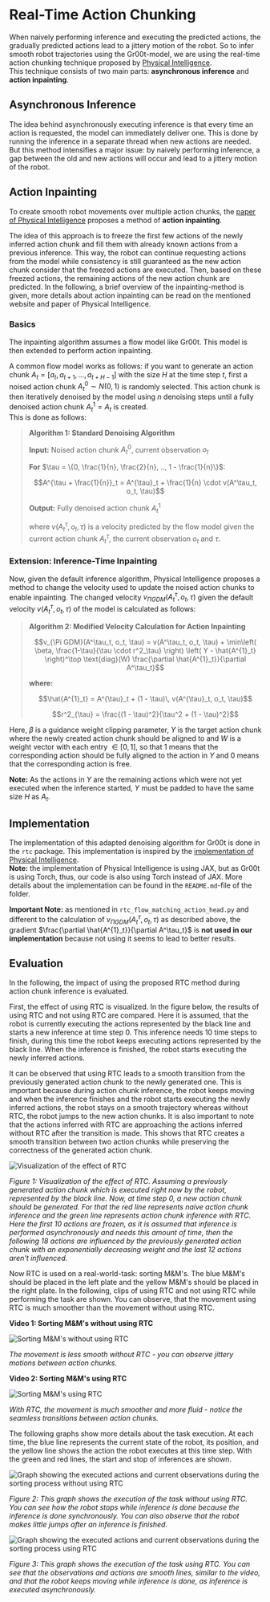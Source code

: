 # Real-Time Action Chunking

When naively performing inference and executing the predicted actions, the gradually predicted actions lead to a jittery motion of the robot.
So to infer smooth robot trajectories using the Gr00t-model, we are using the real-time action chunking technique proposed by [Physical Intelligence](https://www.physicalintelligence.company/research/real_time_chunking).  
This technique consists of two main parts: **asynchronous inference** and **action inpainting**.

## Asynchronous Inference

The idea behind asynchronously executing inference is that every time an action is requested, the model can immediately deliver one. This is done by running the inference in a separate thread when new actions are needed.
But this method intensifies a major issue: by naively performing inference, a gap between the old and new actions will occur and lead to a jittery motion of the robot.

## Action Inpainting

To create smooth robot movements over multiple action chunks, the [paper of Physical Intelligence](https://www.physicalintelligence.company/download/real_time_chunking.pdf) proposes a method of **action inpainting**.

The idea of this approach is to freeze the first few actions of the newly inferred action chunk and fill them with already known actions from a previous inference. This way, the robot can continue requesting actions from the model while consistency is still guaranteed as the new action chunk consider that the freezed actions are executed.
Then, based on these freezed actions, the remaining actions of the new action chunk are predicted. In the following, a brief overview of the inpainting-method is given, more details about action inpainting can be read on the mentioned website and paper of Physical Intelligence.

### Basics

The inpainting algorithm assumes a flow model like Gr00t. This model is then extended to perform action inpainting.

A common flow model works as follows: if you want to generate an action chunk $A_t = [a_t, a_{t+1}, ..., a_{t+H - 1}]$ with the size $H$ at the time step $t$, first a noised action chunk $A^0_t \sim N(0, 1)$ is randomly selected. This action chunk is then iteratively denoised by the model using $n$ denoising steps until a fully denoised action chunk $A^1_t = A_t$ is created.  
This is done as follows:

> **Algorithm 1: Standard Denoising Algorithm**
> 
> **Input:** Noised action chunk $A^0_t$, current observation $o_t$
> 
> **For** $\tau = \{0, \frac{1}{n}, \frac{2}{n}, .., 1 - \frac{1}{n}\}$:
> 
> $$A^{\tau + \frac{1}{n}}_t = A^{\tau}_t + \frac{1}{n} \cdot v(A^\tau_t, o_t, \tau)$$
> 
> **Output:** Fully denoised action chunk $A^1_t$
> 
> where $v(A^\tau_t, o_t, \tau)$ is a velocity predicted by the flow model given the current action chunk $A^{\tau}_t$, the current observation $o_t$ and $\tau$.

### Extension: Inference-Time Inpainting

Now, given the default inference algorithm, Physical Intelligence proposes a method to change the velocity used to update the noised action chunks to enable inpainting. The changed velocity $v_{\Pi GDM}(A^\tau_t, o_t, \tau)$ given the default velocity $v(A^\tau_t, o_t, \tau)$ of the model is calculated as follows:

> **Algorithm 2: Modified Velocity Calculation for Action Inpainting**
> 
> $$v_{\Pi GDM}(A^\tau_t, o_t, \tau) = v(A^\tau_t, o_t, \tau) + \min\left( \beta, \frac{1-\tau}{\tau \cdot r^2_\tau} \right) \left( Y - \hat{A^{1}_t} \right)^\top \text{diag}(W) \frac{\partial \hat{A^{1}_t}}{\partial A^\tau_t}$$
> 
> **where:**
> 
> $$\hat{A^{1}_t} = A^{\tau}_t + (1 - \tau)\, v(A^{\tau}_t, o_t, \tau)$$
> 
> $$r^2_{\tau} = \frac{(1 - \tau)^2}{\tau^2 + (1 - \tau)^2}$$

Here, $\beta$ is a guidance weight clipping parameter, $Y$ is the target action chunk where the newly created action chunk should be aligned to and $W$ is a weight vector with each entry $\in [0, 1]$, so that 1 means that the corresponding action should be fully aligned to the action in $Y$ and 0 means that the corresponding action is free.

**Note:** As the actions in $Y$ are the remaining actions which were not yet executed when the inference started, $Y$ must be padded to have the same size $H$ as $A_t$.

## Implementation

The implementation of this adapted denoising algorithm for Gr00t is done in the `rtc` package. This implementation is inspired by the [implementation of Physical Intelligence](https://github.com/Physical-Intelligence/real-time-chunking-kinetix/blob/220422fa9b4abb4a3e582fe4c5fba9485556b2e0/src/model.py#L214).  
**Note:** the implementation of Physical Intelligence is using JAX, but as Gr00t is using Torch, thus, our code is also using Torch instead of JAX. 
More details about the implementation can be found in the `README.md`-file of the folder.

**Important Note:** as mentioned in `rtc_flow_matching_action_head.py` and different to the calculation of $v_{\Pi GDM}(A^\tau_t, o_t, \tau)$ as described above, the gradient $\frac{\partial \hat{A^{1}_t}}{\partial A^\tau_t}$ is **not used in our implementation** because not using it seems to lead to better results.


## Evaluation

In the following, the impact of using the proposed RTC method during action chunk inference is evaluated. 

First, the effect of using RTC is visualized. In the figure below, the results of using RTC and not using RTC are compared. Here it is assumed, that the robot is currently executing the actions represented by the black line and starts a new inference at time step 0. This inference needs 10 time steps to finish, during this time the robot keeps executing actions represented by the black line. When the inference is finished, the robot starts executing the newly inferred actions.

It can be observed that using RTC leads to a smooth transition from the previously generated action chunk to the newly generated one. This is important because during action chunk inference, the robot keeps moving and when the inference finishes and the robot starts executing the newly inferred actions, the robot stays on a smooth trajectory whereas without RTC, the robot jumps to the new action chunks. It is also important to note that the actions inferred with RTC are approaching the actions inferred without RTC after the transition is made. This shows that RTC creates a smooth transition between two action chunks while preserving the correctness of the generated action chunk.

![Visualization of the effect of RTC](./media/rtc_effect_visualization.svg)

*Figure 1: Visualization of the effect of RTC. Assuming a previously generated action chunk which is executed right now by the robot, represented by the black line. Now, at time step 0, a new action chunk should be generated. For that the red line represents naive action chunk inference and the green line represents action chunk inference with RTC. Here the first 10 actions are frozen, as it is assumed that inference is performed asynchronously and needs this amount of time, then the following 18 actions are influenced by the previously generated action chunk with an exponentially decreasing weight and the last 12 actions aren't influenced.*

Now RTC is used on a real-world-task: sorting M&M's. The blue M&M's should be placed in the left plate and the yellow M&M's should be placed in the right plate. In the following, clips of using RTC and not using RTC while performing the task are shown. You can observe, that the movement using RTC is much smoother than the movement without using RTC.

**Video 1: Sorting M&M's without using RTC**

![Sorting M&M's without using RTC](./media/video.global1_no_rtc.gif)

*The movement is less smooth without RTC - you can observe jittery motions between action chunks.*

**Video 2: Sorting M&M's using RTC**

![Sorting M&M's using RTC](./media/video.global1_rtc.gif)

*With RTC, the movement is much smoother and more fluid - notice the seamless transitions between action chunks.*

The following graphs show more details about the task execution. At each time, the blue line represents the current state of the robot, its position, and the yellow line shows the action the robot executes at this time step. With the green and red lines, the start and stop of inferences are shown.

![Graph showing the executed actions and current observations during the sorting process without using RTC](./media/no_rtc_obs_act.svg)

*Figure 2: This graph shows the execution of the task without using RTC. You can see how the robot stops while inference is done because the inference is done synchronously. You can also observe that the robot makes little jumps after an inference is finished.*

![Graph showing the executed actions and current observations during the sorting process using RTC](./media/rtc_obs_act.svg)

*Figure 3: This graph shows the execution of the task using RTC. You can see that the observations and actions are smooth lines, similar to the video, and that the robot keeps moving while inference is done, as inference is executed asynchronously.*

